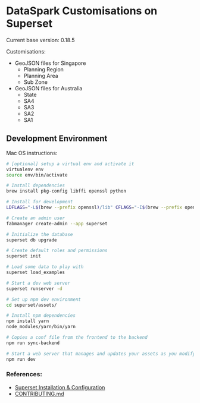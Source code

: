 # DataSpark Customisations on Superset

Current base version: 0.18.5

Customisations:

* GeoJSON files for Singapore
    * Planning Region
    * Planning Area
    * Sub Zone
* GeoJSON files for Australia
    * State
    * SA4
    * SA3
    * SA2
    * SA1

## Development Environment

Mac OS instructions:

```bash
# [optional] setup a virtual env and activate it
virtualenv env
source env/bin/activate

# Install dependencies
brew install pkg-config libffi openssl python

# Install for development
LDFLAGS="-L$(brew --prefix openssl)/lib" CFLAGS="-I$(brew --prefix openssl)/include" python setup.py develop

# Create an admin user
fabmanager create-admin --app superset

# Initialize the database
superset db upgrade

# Create default roles and permissions
superset init

# Load some data to play with
superset load_examples

# Start a dev web server
superset runserver -d

# Set up npm dev environment
cd superset/assets/

# Install npm dependencies
npm install yarn
node_modules/yarn/bin/yarn

# Copies a conf file from the frontend to the backend
npm run sync-backend

# Start a web server that manages and updates your assets as you modify them
npm run dev
```

### References:

* [Superset Installation & Configuration](https://superset.incubator.apache.org/installation.html)
* [CONTRIBUTING.md](CONTRIBUTING.md)
